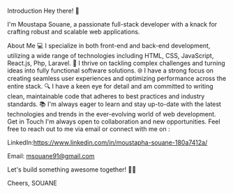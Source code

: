 
Introduction
Hey there! 👋

I'm Moustapa Souane, a passionate full-stack developer with a knack for crafting robust and scalable web applications.

About Me
💻 I specialize in both front-end and back-end development, utilizing a wide range of technologies including HTML, CSS, JavaScript, React.js, Php, Laravel.
🚀 I thrive on tackling complex challenges and turning ideas into fully functional software solutions.
🌐 I have a strong focus on creating seamless user experiences and optimizing performance across the entire stack.
🔍 I have a keen eye for detail and am committed to writing clean, maintainable code that adheres to best practices and industry standards.
📚 I'm always eager to learn and stay up-to-date with the latest technologies and trends in the ever-evolving world of web development.
Get in Touch
I'm always open to collaboration and new opportunities. Feel free to reach out to me via email or connect with me on :

LinkedIn:https://www.linkedin.com/in/moustapha-souane-180a7412a/

Email: msouane91@gmail.com

Let's build something awesome together! 🚀🌟

Cheers,
SOUANE
